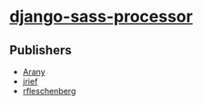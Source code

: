 # [django-sass-processor](https://pypi.org/project/django-sass-processor)



## Publishers
- [Arany](https://pypi.org/user/Arany)
- [jrief](https://pypi.org/user/jrief)
- [rfleschenberg](https://pypi.org/user/rfleschenberg)

